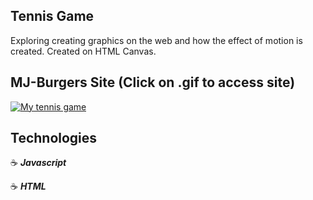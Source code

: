 ## Tennis Game

Exploring creating graphics on the web and how the effect of motion is created.  Created on HTML Canvas.

## MJ-Burgers Site (Click on .gif to access site)

<a href="http://tennis-jg.surge.sh/" target="_blank"><img src="https://i.imgflip.com/2zsu4q.gif" title="My tennis game" /></a>

## Technologies

:coffee: **_Javascript_**

:coffee: **_HTML_**
